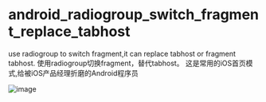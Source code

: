 # android_radiogroup_switch_fragment_replace_tabhost
use radiogroup to switch fragment,it can replace tabhost or fragment tabhost.
使用radiogroup切换fragment，替代tabhost。
这是常用的iOS首页模式,给被iOS产品经理折磨的Android程序员 


 ![image](https://raw.githubusercontent.com/jackuhan/android_radiogroup_switch_fragment_replace_tabhost/master/jackuhan.jpg)
